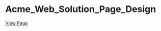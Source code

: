 # Acme_Web_Solution_Page_Design


[View Page]( https://ahmed-elbessfy.github.io/Acme_Web_Solution_Page/)

